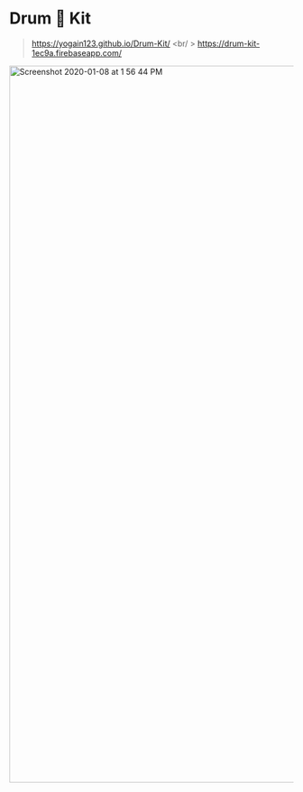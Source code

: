 # Drum 🥁 Kit

> https://yogain123.github.io/Drum-Kit/  <br/ >
> https://drum-kit-1ec9a.firebaseapp.com/

<img width="1270" alt="Screenshot 2020-01-08 at 1 56 44 PM" src="https://user-images.githubusercontent.com/14003377/71962094-bd9fde00-321e-11ea-9c39-4fb45e1175a2.png">
